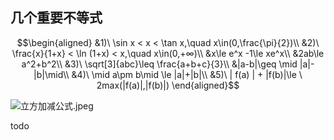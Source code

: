 ## 几个重要不等式

$$\begin{aligned} 
&1)\ \sin x < x < \tan x,\quad x\in(0,\frac{\pi}{2})\\ 
&2)\ \frac{x}{1+x} < \ln (1+x) < x,\quad x\in(0,+∞)\\ 
&x\le e^x -1\le xe^x\\ 
&2ab\le a^2+b^2\\ 
&3)\ \sqrt[3]{abc}\leq \frac{a+b+c}{3}\\ &|a-b|\geq \mid |a|-|b|\mid\\ 
&4)\ \mid a\pm b\mid \le |a|+|b|\\
&5)\ | f(a) | + |f(b)|\le \ 2max(|f(a)|,|f(b)|)
\end{aligned}$$

![立方加减公式.jpeg](立方加减公式.jpeg)

todo
